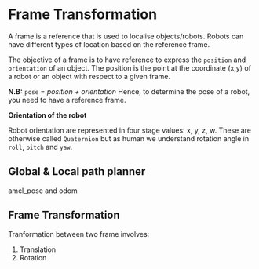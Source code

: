 # Frame Transformation

A frame is a reference that is used to localise objects/robots. Robots can have different types of location based on the reference frame.

The objective of a frame is to have reference to express the `position` and `orientation` of an object. The position is the point at the coordinate (x,y) of a robot or an object with respect to a given frame.

**N.B:** `pose` = _position + orientation_ Hence, to determine the pose of a robot, you need to have a reference frame.

**Orientation of the robot**

Robot orientation are represented in four stage values: x, y, z, w. These are otherwise called `Quaternion` but as human we understand rotation angle in `roll`, `pitch` and `yaw`.

## Global & Local path planner

amcl_pose and odom

## Frame Transformation

Tranformation between two frame involves:

1. Translation
2. Rotation
